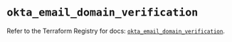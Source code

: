 # `okta_email_domain_verification`

Refer to the Terraform Registry for docs: [`okta_email_domain_verification`](https://registry.terraform.io/providers/okta/okta/4.8.1/docs/resources/email_domain_verification).
